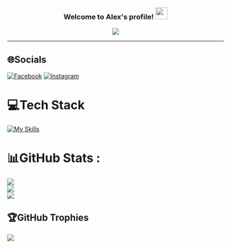 <h3 align="center">
  Welcome to Alex's profile!
  <img src="https://media.giphy.com/media/hvRJCLFzcasrR4ia7z/giphy.gif" width="28">
</h3>
<p align="center">
  <a href="https://github.com/CodeWhiteWeb/CodeWhiteWeb"><img src="https://readme-typing-svg.herokuapp.com?color=%2336BCF7&center=true&vCenter=true&lines=Hi+%2C+welcome+to+my+Github+page;I+am+Alex+Adrian;I+am+a+High+school+student;Im+a+developer;Coffee+Lover+%3C3"></a>
</p>

---
## 🌐Socials
[![Facebook](https://img.shields.io/badge/Facebook-blue?logo=facebook)](https://www.facebook.com/profile.php?id=61577574271180) [![Instagram](https://img.shields.io/badge/Instagram-E4405F?style=flat-square&logo=Instagram&logoColor=white)](https://www.instagram.com/alex1406007?utm_source=qr&igsh=MWIzenExZGIOZ3M1aA==)
# 💻Tech Stack
  [![My Skills](https://skillicons.dev/icons?i=html,css,cpp,py,arduino,bash,linux,mint,sublime,vscode)](https://skillicons.dev)
# 📊GitHub Stats :
![](https://github-readme-stats.vercel.app/api?username=ImAlex14&hide_border=false&include_all_commits=false&count_private=false)<br/>
![](https://github-readme-streak-stats.herokuapp.com/?user=ImAlex14&theme=radical&hide_border=false)<br/>
![](https://github-readme-stats.vercel.app/api/top-langs/?username=ImAlex14&theme=radical&hide_border=false&include_all_commits=false&count_private=false&layout=compact)

## 🏆GitHub Trophies
![](https://github-profile-trophy.vercel.app/?username=ImAlex14&theme=discord&no-frame=false&no-bg=false&margin-w=4)
